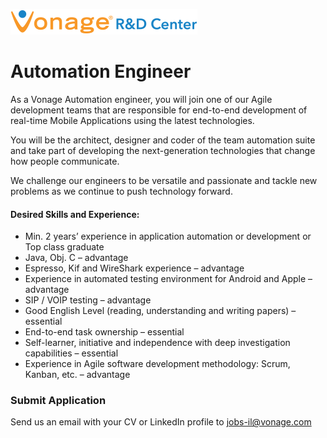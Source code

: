 ![Vonage Logo](/Images/logo-RnD-web.png)

# Automation Engineer

As a Vonage Automation engineer, you will join one of our Agile development teams that are responsible for end-to-end development of real-time Mobile Applications using the latest technologies.

You will be the architect, designer and coder of the team automation suite and take part of developing the next-generation technologies that change how people communicate.

We challenge our engineers to be versatile and passionate and tackle new problems as we continue to push technology forward.

#### Desired Skills and Experience: 
* Min. 2 years’ experience in application automation or development or Top class graduate 
* Java, Obj. C – advantage
* Espresso, Kif and WireShark experience – advantage
* Experience in automated testing environment for Android and Apple – advantage
* SIP / VOIP testing – advantage
* Good English Level (reading, understanding and writing papers) –  essential
* End-to-end task ownership – essential
* Self-learner, initiative and independence with deep investigation capabilities – essential
* Experience in Agile software development methodology: Scrum, Kanban, etc. – advantage

### Submit Application
Send us an email with your CV or LinkedIn profile to <a href="mailto:jobs-il@vonage.com">jobs-il@vonage.com</a>
